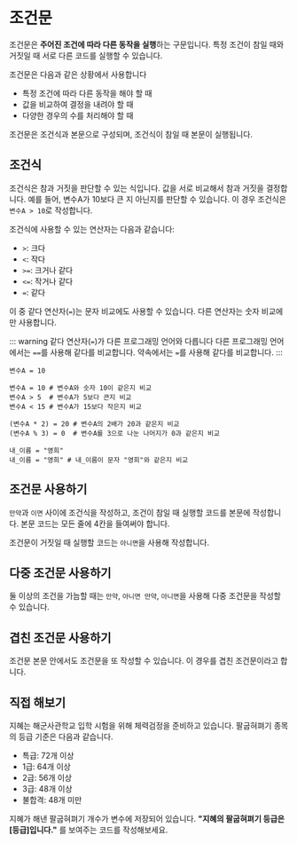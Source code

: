 # 조건문

조건문은 **주어진 조건에 따라 다른 동작을 실행**하는 구문입니다. 특정 조건이 참일 때와 거짓일 때 서로 다른 코드를 실행할 수 있습니다.

조건문은 다음과 같은 상황에서 사용합니다

-   특정 조건에 따라 다른 동작을 해야 할 때
-   값을 비교하여 결정을 내려야 할 때
-   다양한 경우의 수를 처리해야 할 때

조건문은 조건식과 본문으로 구성되며, 조건식이 참일 때 본문이 실행됩니다.

## 조건식

조건식은 참과 거짓을 판단할 수 있는 식입니다. 값을 서로 비교해서 참과 거짓을 결정합니다. 예를 들어, 변수A가 10보다 큰 지 아닌지를 판단할 수 있습니다. 이 경우 조건식은 `변수A > 10`로 작성합니다.

조건식에 사용할 수 있는 연산자는 다음과 같습니다:

-   `>`: 크다
-   `<`: 작다
-   `>=`: 크거나 같다
-   `<=`: 작거나 같다
-   `=`: 같다

이 중 같다 연산자(`=`)는 문자 비교에도 사용할 수 있습니다. 다른 연산자는 숫자 비교에만 사용합니다.

::: warning 같다 연산자(`=`)가 다른 프로그래밍 언어와 다릅니다
다른 프로그래밍 언어에서는 `==`를 사용해 같다를 비교합니다. 약속에서는 `=`를 사용해 같다를 비교합니다.
:::

```Vyper
변수A = 10

변수A = 10 # 변수A와 숫자 10이 같은지 비교
변수A > 5  # 변수A가 5보다 큰지 비교
변수A < 15 # 변수A가 15보다 작은지 비교

(변수A * 2) = 20 # 변수A의 2배가 20과 같은지 비교
(변수A % 3) = 0  # 변수A를 3으로 나눈 나머지가 0과 같은지 비교

내_이름 = "영희"
내_이름 = "영희" # 내_이름이 문자 "영희"와 같은지 비교
```

## 조건문 사용하기

<code-runner code='점수 = 85
만약 점수 > 80 이면
    "합격" 보여주기
    "축하드립니다!" 보여주기' />

`만약`과 `이면` 사이에 조건식을 작성하고, 조건이 참일 때 실행할 코드를 본문에 작성합니다. 본문 코드는 모든 줄에 4칸을 들여써야 합니다.

조건문이 거짓일 때 실행할 코드는 `아니면`을 사용해 작성합니다.

<code-runner :code='`점수 = 75\n
만약 점수 > 80 이면
    "합격" 보여주기
    "축하드립니다!" 보여주기
아니면
    "불합격" 보여주기
    "다음 기회에 도전해주세요!" 보여주기
    "합격 기준은 80점입니다"`' />

## 다중 조건문 사용하기

둘 이상의 조건을 가늠할 때는 `만약`, `아니면 만약`, `아니면`을 사용해 다중 조건문을 작성할 수 있습니다.

<code-runner :code='`점수 = 75
그레이드 = ""\n
만약 점수 >= 90 이면
    그레이드 = "A"
아니면 만약 점수 >= 80 이면
    그레이드 = "B"
아니면 만약 점수 >= 70 이면
    그레이드 = "C"
아니면
    그레이드 = "F"\n
"자네는 " + 그레이드 + "등급을 받았네!" 보여주기`' />

## 겹친 조건문 사용하기

조건문 본문 안에서도 조건문을 또 작성할 수 있습니다. 이 경우를 겹친 조건문이라고 합니다.

<code-runner :code='`지필시험_점수 = 85
실기시험_점수 = 75\n
만약 지필시험_점수 >= 80 이면
    만약 실기시험_점수 >= 80 이면
        "합격" 보여주기
    아니면
        "지필은 붙었지만 실기시험에서 불합격" 보여주기
아니면
    "지필시험에서 불합격" 보여주기`' />

## 직접 해보기

지혜는 해군사관학교 입학 시험을 위해 체력검정을 준비하고 있습니다. 팔굽혀펴기 종목의 등급 기준은 다음과 같습니다.

-   특급: 72개 이상
-   1급: 64개 이상
-   2급: 56개 이상
-   3급: 48개 이상
-   불합격: 48개 미만

지혜가 해낸 팔굽혀펴기 개수가 변수에 저장되어 있습니다. **"지혜의 팔굽혀펴기 등급은 [등급]입니다."** 를 보여주는 코드를 작성해보세요.

<code-runner :challenge='{
    output: "지혜의 팔굽혀펴기 등급은 2급입니다.",
    answerCode: `팔굽혀펴기_갯수 = 56
등급 = ""\n
만약 팔굽혀펴기_갯수 >= 72 이면
    등급 = "특급"
아니면 만약 팔굽혀펴기_갯수 >= 64 이면
    등급 = "1급"
아니면 만약 팔굽혀펴기_갯수 >= 56 이면
    등급 = "2급"
아니면 만약 팔굽혀펴기_갯수 >= 48 이면
    등급 = "3급"
아니면
    등급 = "불합격"\n
"지혜의 팔굽혀펴기 등급은 " + 등급 + "입니다." 보여주기`
}' code="팔굽혀펴기_갯수 = 56" />
